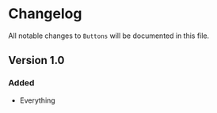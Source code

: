 # Changelog

All notable changes to `Buttons` will be documented in this file.

## Version 1.0

### Added
- Everything
